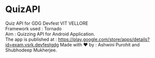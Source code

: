 # QuizAPI
Quiz API for GDG Devfest VIT VELLORE<br>
Framework used : Tornado<br>
Aim : Quizzing API for Android Application.<br>
The app is published at : https://play.google.com/store/apps/details?id=exam.vsrk.devfestgdg
Made with ❤ by : Ashwini  Purohit  and Shubhodeep Mukherjee.<br>

